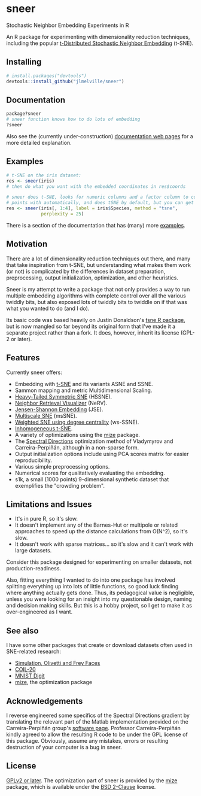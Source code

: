 # sneer

Stochastic Neighbor Embedding Experiments in R

An R package for experimenting with dimensionality reduction techniques, 
including the popular 
[t-Distributed Stochastic Neighbor Embedding](https://lvdmaaten.github.io/tsne/)
(t-SNE).

## Installing

```R
# install.packages("devtools")
devtools::install_github("jlmelville/sneer")
```

## Documentation

```R
package?sneer
# sneer function knows how to do lots of embedding
?sneer
```

Also see the (currently under-construction) 
[documentation web pages](http://jlmelville.github.io/sneer/) for
a more detailed explanation.

## Examples

```R
# t-SNE on the iris dataset:
res <- sneer(iris)
# then do what you want with the embedded coordinates in res$coords

# sneer does t-SNE, looks for numeric columns and a factor column to color 
# points with automatically, and does tSNE by default, but you can get specific:
res <- sneer(iris[, 1:4], label = iris$Species, method = "tsne", 
             perplexity = 25)
```

There is a section of the documentation that has (many) more 
[examples](http://jlmelville.github.io/sneer/examples.html).

## Motivation

There are a lot of dimensionality reduction techniques out there, and many that 
take inspiration from t-SNE, but understanding what makes them work (or not) is 
complicated by the differences in dataset preparation, preprocessing, output 
initialization, optimization, and other heuristics. 

Sneer is my attempt to write a package that not only provides a way to run 
multiple embedding algorithms with complete control over all the various 
twiddly bits, but also exposed lots of twiddly bits to twiddle on if that was 
what you wanted to do (and I do).

Its basic code was based heavily on Justin Donaldson's 
[tsne R package](https://github.com/cran/tsne), but is now mangled so far 
beyond its original form that I've made it a separate project rather than a 
fork. It does, however, inherit its license (GPL-2 or later).

## Features

Currently sneer offers:

* Embedding with [t-SNE](http://jmlr.org/papers/v9/vandermaaten08a.html) 
and its variants ASNE and SSNE.
* Sammon mapping and metric Multidimensional Scaling.
* [Heavy-Tailed Symmetric SNE](http://papers.nips.cc/paper/3770-heavy-tailed-symmetric-stochastic-neighbor-embedding) (HSSNE).
* [Neighbor Retrieval Visualizer](http://www.jmlr.org/papers/v11/venna10a.html) (NeRV).
* [Jensen-Shannon Embedding](http://www.sciencedirect.com/science/article/pii/S0925231213001471) (JSE).
* [Multiscale SNE](http://www.sciencedirect.com/science/article/pii/S0925231215003641) (msSNE).
* [Weighted SNE using degree centrality](http://www.jmlr.org/proceedings/papers/v32/yange14.html) (ws-SSNE).
* [Inhomogeneous t-SNE](http://dx.doi.org/10.1007/978-3-319-46675-0_14).
* A variety of optimizations using the [mize](https://github.com/jlmelville/mize) package.
* The [Spectral Directions](https://arxiv.org/abs/1206.4646)
optimization method of Vladymyrov and Carreira-Perpiñán, although in a 
non-sparse form.
* Output initialization options include using PCA scores matrix for easier
reproducibility.
* Various simple preprocessing options.
* Numerical scores for qualitatively evaluating the embedding.
* s1k, a small (1000 points) 9-dimensional synthetic dataset that exemplifies
the "crowding problem".

## Limitations and Issues

* It's in pure R, so it's slow. 
* It doesn't implement any of the Barnes-Hut or multipole or related approaches
to speed up the distance calculations from O(N^2), so it's slow.
* It doesn't work with sparse matrices... so it's slow and it can't work with
large datasets.

Consider this package designed for experimenting on smaller datasets, not 
production-readiness.

Also, fitting everything I wanted to do into one package has involved 
splitting everything up into lots of little functions, so good luck finding 
where anything actually gets done. Thus, its pedagogical value is negligible, 
unless you were looking for an insight into my questionable design, naming and 
decision making skills. But this is a hobby project, so I get to make it as 
over-engineered as I want.

## See also

I have some other packages that create or download datasets often used in 
SNE-related research: 

* [Simulation, Olivetti and Frey Faces](https://github.com/jlmelville/snedata) 
* [COIL-20](https://github.com/jlmelville/coil20) 
* [MNIST Digit](https://github.com/jlmelville/mnist)
* [mize](https://github.com/jlmelville/mize), the optimization package

## Acknowledgements

I reverse engineered some specifics of the Spectral Directions gradient by 
translating the relevant part of the Matlab implementation provided on the 
Carreira-Perpiñán group's 
[software page](http://faculty.ucmerced.edu/mcarreira-perpinan/software.html).
Professor Carreira-Perpiñán kindly agreed to allow the resulting R code to
be under the GPL license of this package. Obviously, assume any mistakes, errors
or resulting destruction of your computer is a bug in sneer.

## License

[GPLv2 or later](https://www.gnu.org/licenses/gpl-2.0.txt). The optimization
part of sneer is provided by the [mize](https://github.com/jlmelville/mize)
package, which is available under the 
[BSD 2-Clause](https://opensource.org/licenses/BSD-2-Clause) license.

